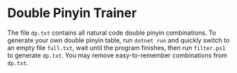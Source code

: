 # Double Pinyin Trainer

The file `dp.txt` contains all natural code double pinyin combinations.
To generate your own double pinyin table, run `dotnet run` and quickly switch to an empty file `full.txt`, wait until the program finishes, then run `filter.ps1` to generate `dp.txt`.
You may remove easy-to-remember combinations from `dp.txt`.
